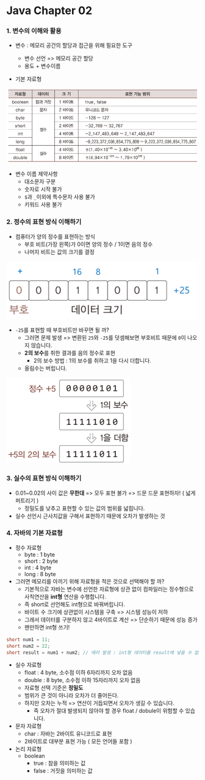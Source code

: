 # Java Chapter 02

### 1. 변수의 이해와 활용

- 변수 : 메모리 공간의 할당과 접근을 위해 필요한 도구
  - 변수 선언 => 메모리 공간 할당
  - 용도 + 변수이름

- 기본 자료형

![](../img/3.png)

- 변수 이름 제약사항
  - 대소문자 구분
  - 숫자로 시작 불가
  - `$`과 `_`이외에 특수문자 사용 불가
  - 키워드 사용 불가



### 2. 정수의 표현 방식 이해하기

- 컴퓨터가 양의 정수를 표현하는 방식
  - 부호 비트(가장 왼쪽)가 0이면 양의 정수 / 1이면 음의 정수
  - 나머지 비트는 값의 크기를 결정

![](../img/4.png)

- `-25`를 표현할 때 부호비트만 바꾸면 될 까?
  - 그러면 문제 발생 => 변환된 `25`와 `-25`를 덧셈해보면 부호비트 때문에 `0`이 나오지 않습니다.
  - **2의 보수**를 취한 결과를 음의 정수로 표현
    - 2의 보수 방법 : 1의 보수를 취하고 1을 다시 더합니다.
  - 올림수는 버립니다.

![](../img/5.png)



### 3. 실수의 표현 방식 이해하기

- 0.01~0.02의 사이 값은 **무한대** => 모두 표현 불가 => 드문 드문 표현하자! ( 넓게 퍼트리기 )
  - 정밀도를 낮추고 표현할 수 있는 값의 범위를 넓힙니다.
- 실수 선언시 근사치값을 구해서 표현하기 때문에 오차가 발생하는 것



### 4. 자바의 기본 자료형

- 정수 자료형
  - byte : 1 byte
  - short : 2 byte
  - int : 4 byte
  - long : 8 byte
- 그러면 메모리를 아끼기 위해 자료형을 적은 것으로 선택해야 할 까?
  - 기본적으로 자바는 변수에 선언한 자료형에 상관 없이 컴파일러는 정수형으로 사칙연산을 **int형** 연산을 수행합니다.
  - 즉 short로 선언해도 int형으로 바꿔버립니다.
  - 바이트 수 크기에 상관없이 시스템을 구축 => 시스템 성능이 저하
  - 그래서 데이터를 구분하지 않고 4바이트로 계산 => 단순하기 때문에 성능 증가
  - 왠만하면 int형 쓰기!

```java
short num1 = 11;
short num2 = 22;
short result = num1 + num2; // 에러 발생 : int형 데이터를 result에 넣을 수 없다!
```

- 실수 자료형
  - float : 4 byte, 소수점 이하 6자리까지 오차 없음
  - double : 8 byte, 소수점 이하 15자리까지 오차 없음
  - 자료형 선택 기준은 **정밀도**
  - 범위가 큰 것이 아니라 오차가 더 줄어든다.
  - 하지만 오차는 누적 => 연산이 거듭되면서 오차가 생길 수 있습니다.
    - 즉 오차가 절대 발생되지 않아야 할 경우 float / dobule이 위험할 수 있습니다.
- 문자 자료형
  - char : 자바는 2바이트 유니코드로 표현
  - 2바이트로 대부분 표현 가능 ( 모든 언어들 포함 )
- 논리 자료형
  - boolean
    - true : 참을 의미하는 값
    - false : 거짓을 의미하는 값
